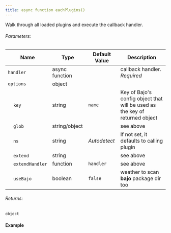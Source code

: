 ```yaml
---
title: async function eachPlugins()
---
```


Walk through all loaded plugins and execute the callback handler.

###### Parameters:

| Name | Type | Default Value | Description |
| ---- | ---- | ------------- | ----------- |
| ```handler``` | async function || callback handler. _Required_ |
| ```options``` | object |||
| &nbsp;&nbsp;&nbsp;&nbsp;```key``` | string | ```name``` | Key of Bajo's config object that will be used as the key of returned object |
| &nbsp;&nbsp;&nbsp;&nbsp;```glob``` | string/object || see above |
| &nbsp;&nbsp;&nbsp;&nbsp;```ns``` | string | _Autodetect_ | If not set, it defaults to calling plugin |
| &nbsp;&nbsp;&nbsp;&nbsp;```extend``` | string || see above |
| &nbsp;&nbsp;&nbsp;&nbsp;```extendHandler``` | function | ```handler``` | see above |
| &nbsp;&nbsp;&nbsp;&nbsp;```useBajo``` | boolean | ```false``` | weather to scan **bajo** package dir too |

###### Returns:

```object```

#### Example
